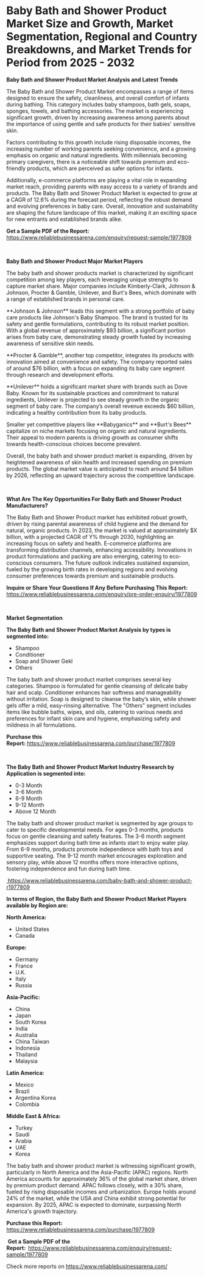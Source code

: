 <p><h1>Baby Bath and Shower Product Market Size and Growth, Market Segmentation, Regional and Country Breakdowns, and Market Trends for Period from 2025 -  2032</h1></p><p><strong>Baby Bath and Shower Product Market Analysis and Latest Trends</strong></p>
<p><p>The Baby Bath and Shower Product Market encompasses a range of items designed to ensure the safety, cleanliness, and overall comfort of infants during bathing. This category includes baby shampoos, bath gels, soaps, sponges, towels, and bathing accessories. The market is experiencing significant growth, driven by increasing awareness among parents about the importance of using gentle and safe products for their babies' sensitive skin.</p><p>Factors contributing to this growth include rising disposable incomes, the increasing number of working parents seeking convenience, and a growing emphasis on organic and natural ingredients. With millennials becoming primary caregivers, there is a noticeable shift towards premium and eco-friendly products, which are perceived as safer options for infants. </p><p>Additionally, e-commerce platforms are playing a vital role in expanding market reach, providing parents with easy access to a variety of brands and products. The Baby Bath and Shower Product Market is expected to grow at a CAGR of 12.6% during the forecast period, reflecting the robust demand and evolving preferences in baby care. Overall, innovation and sustainability are shaping the future landscape of this market, making it an exciting space for new entrants and established brands alike.</p></p>
<p><strong>Get a Sample PDF of the Report:&nbsp;</strong> <a href="https://www.reliablebusinessarena.com/enquiry/request-sample/1977809?utm_campaign=2639&utm_medium=2&utm_source=Github&utm_content=ia&utm_term=06042025&utm_id=baby-bath-and-shower-product">https://www.reliablebusinessarena.com/enquiry/request-sample/1977809</a></p>
<p>&nbsp;</p>
<p><strong>Baby Bath and Shower Product Major Market Players</strong></p>
<p><p>The baby bath and shower products market is characterized by significant competition among key players, each leveraging unique strengths to capture market share. Major companies include Kimberly-Clark, Johnson & Johnson, Procter & Gamble, Unilever, and Burt's Bees, which dominate with a range of established brands in personal care.</p><p>**Johnson & Johnson** leads this segment with a strong portfolio of baby care products like Johnson's Baby Shampoo. The brand is trusted for its safety and gentle formulations, contributing to its robust market position. With a global revenue of approximately $93 billion, a significant portion arises from baby care, demonstrating steady growth fueled by increasing awareness of sensitive skin needs.</p><p>**Procter & Gamble**, another top competitor, integrates its products with innovation aimed at convenience and safety. The company reported sales of around $76 billion, with a focus on expanding its baby care segment through research and development efforts.</p><p>**Unilever** holds a significant market share with brands such as Dove Baby. Known for its sustainable practices and commitment to natural ingredients, Unilever is projected to see steady growth in the organic segment of baby care. The company’s overall revenue exceeds $60 billion, indicating a healthy contribution from its baby products.</p><p>Smaller yet competitive players like **Babyganics** and **Burt's Bees** capitalize on niche markets focusing on organic and natural ingredients. Their appeal to modern parents is driving growth as consumer shifts towards health-conscious choices become prevalent.</p><p>Overall, the baby bath and shower product market is expanding, driven by heightened awareness of skin health and increased spending on premium products. The global market value is anticipated to reach around $4 billion by 2026, reflecting an upward trajectory across the competitive landscape.</p></p>
<p>&nbsp;</p>
<p><strong>What Are The Key Opportunities For Baby Bath and Shower Product Manufacturers?</strong></p>
<p><p>The Baby Bath and Shower Product market has exhibited robust growth, driven by rising parental awareness of child hygiene and the demand for natural, organic products. In 2023, the market is valued at approximately $X billion, with a projected CAGR of Y% through 2030, highlighting an increasing focus on safety and health. E-commerce platforms are transforming distribution channels, enhancing accessibility. Innovations in product formulations and packing are also emerging, catering to eco-conscious consumers. The future outlook indicates sustained expansion, fueled by the growing birth rates in developing regions and evolving consumer preferences towards premium and sustainable products.</p></p>
<p><strong>Inquire or Share Your Questions If Any Before Purchasing This Report:</strong> <a href="https://www.reliablebusinessarena.com/enquiry/pre-order-enquiry/1977809?utm_campaign=2639&utm_medium=2&utm_source=Github&utm_content=ia&utm_term=06042025&utm_id=baby-bath-and-shower-product">https://www.reliablebusinessarena.com/enquiry/pre-order-enquiry/1977809</a></p>
<p>&nbsp;</p>
<p><strong>Market Segmentation</strong></p>
<p><strong>The Baby Bath and Shower Product Market Analysis by types is segmented into:</strong></p>
<p><ul><li>Shampoo</li><li>Conditioner</li><li>Soap and Shower Gekl</li><li>Others</li></ul></p>
<p><p>The baby bath and shower product market comprises several key categories. Shampoo is formulated for gentle cleansing of delicate baby hair and scalp. Conditioner enhances hair softness and manageability without irritation. Soap is designed to cleanse the baby’s skin, while shower gels offer a mild, easy-rinsing alternative. The "Others" segment includes items like bubble baths, wipes, and oils, catering to various needs and preferences for infant skin care and hygiene, emphasizing safety and mildness in all formulations.</p></p>
<p><strong>Purchase this Report:&nbsp;</strong><a href="https://www.reliablebusinessarena.com/purchase/1977809?utm_campaign=2639&utm_medium=2&utm_source=Github&utm_content=ia&utm_term=06042025&utm_id=baby-bath-and-shower-product">https://www.reliablebusinessarena.com/purchase/1977809</a></p>
<p>&nbsp;</p>
<p><strong>The Baby Bath and Shower Product Market Industry Research by Application is segmented into:</strong></p>
<p><ul><li>0-3 Month</li><li>3-6 Month</li><li>6-9 Month</li><li>9-12 Month</li><li>Above 12 Month</li></ul></p>
<p><p>The baby bath and shower product market is segmented by age groups to cater to specific developmental needs. For ages 0-3 months, products focus on gentle cleansing and safety features. The 3-6 month segment emphasizes support during bath time as infants start to enjoy water play. From 6-9 months, products promote independence with bath toys and supportive seating. The 9-12 month market encourages exploration and sensory play, while above 12 months offers more interactive options, fostering independence and fun during bath time.</p></p>
<p><a href="https://www.reliablebusinessarena.com/baby-bath-and-shower-product-r1977809?utm_campaign=2639&utm_medium=2&utm_source=Github&utm_content=ia&utm_term=06042025&utm_id=baby-bath-and-shower-product">&nbsp;https://www.reliablebusinessarena.com/baby-bath-and-shower-product-r1977809</a></p>
<p><strong>In terms of Region, the Baby Bath and Shower Product Market Players available by Region are:</strong></p>
<p>
    <p> <strong> North America: </strong>
        <ul>
            <li>United States</li>
            <li>Canada</li>
        </ul>
        </p> 
    <p> <strong> Europe: </strong>
        <ul>
            <li>Germany</li>
            <li>France</li>
            <li>U.K.</li>
            <li>Italy</li>
            <li>Russia</li>
        </ul>
        </p> 
    <p> <strong> Asia-Pacific: </strong>
        <ul>
            <li>China</li>
            <li>Japan</li>
            <li>South Korea</li>
            <li>India</li>
            <li>Australia</li>
            <li>China Taiwan</li>
            <li>Indonesia</li>
            <li>Thailand</li>
            <li>Malaysia</li>
        </ul>
        </p> 
    <p> <strong> Latin America: </strong>
        <ul>
            <li>Mexico</li>
            <li>Brazil</li>
            <li>Argentina Korea</li>
            <li>Colombia</li>
        </ul>
        </p> 
    <p> <strong> Middle East & Africa: </strong>
        <ul>
            <li>Turkey</li>
            <li>Saudi</li>
            <li>Arabia</li>
            <li>UAE</li>
            <li>Korea</li>
        </ul>
    </p>
    </p>
<p><p>The baby bath and shower product market is witnessing significant growth, particularly in North America and the Asia-Pacific (APAC) regions. North America accounts for approximately 36% of the global market share, driven by premium product demand. APAC follows closely, with a 30% share, fueled by rising disposable incomes and urbanization. Europe holds around 24% of the market, while the USA and China exhibit strong potential for expansion. By 2025, APAC is expected to dominate, surpassing North America's growth trajectory.</p></p>
<p><strong>Purchase this Report: </strong><a href="https://www.reliablebusinessarena.com/purchase/1977809?utm_campaign=2639&utm_medium=2&utm_source=Github&utm_content=ia&utm_term=06042025&utm_id=baby-bath-and-shower-product">https://www.reliablebusinessarena.com/purchase/1977809</a></p>
<p>&nbsp;<strong>Get a Sample PDF of the Report:&nbsp;&nbsp;</strong><a href="https://www.reliablebusinessarena.com/enquiry/request-sample/1977809?utm_campaign=2639&utm_medium=2&utm_source=Github&utm_content=ia&utm_term=06042025&utm_id=baby-bath-and-shower-product">https://www.reliablebusinessarena.com/enquiry/request-sample/1977809</a></p>
<p><strong></strong></p>
<p>Check more reports on <a href="https://www.reliablebusinessarena.com/?utm_campaign=2639&utm_medium=2&utm_source=Github&utm_content=ia&utm_term=06042025&utm_id=baby-bath-and-shower-product">https://www.reliablebusinessarena.com/</a></p>